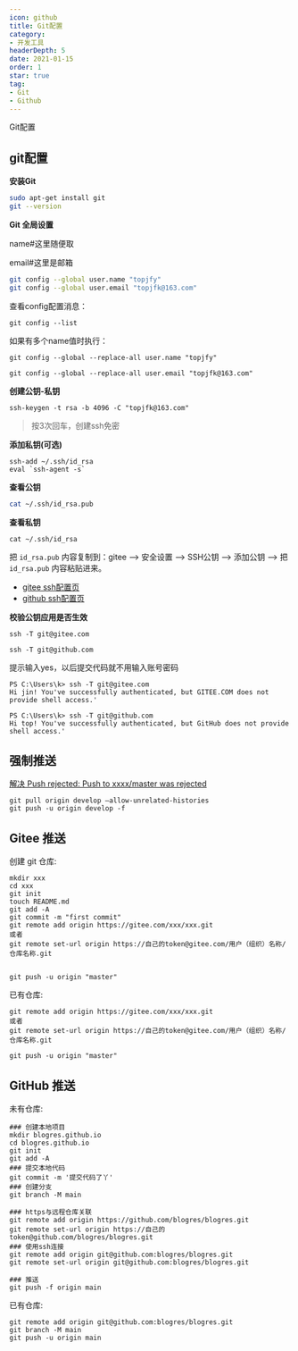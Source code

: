 ```yaml
---
icon: github
title: Git配置
category: 
- 开发工具
headerDepth: 5
date: 2021-01-15
order: 1
star: true
tag:
- Git
- Github
---
```


Git配置

<!-- more -->

## git配置

**安装Git**

```bash
sudo apt-get install git
git --version
```

**Git 全局设置**

name#这里随便取

email#这里是邮箱

```bash
git config --global user.name "topjfy"
git config --global user.email "topjfk@163.com"
```

查看config配置消息：

```shell
git config --list
```

如果有多个name值时执行：

```shell
git config --global --replace-all user.name "topjfy"

git config --global --replace-all user.email "topjfk@163.com"
```

**创建公钥-私钥**

```shell
ssh-keygen -t rsa -b 4096 -C "topjfk@163.com"    
```

>按3次回车，创建ssh免密

**添加私钥(可选)**

```
ssh-add ~/.ssh/id_rsa   
eval `ssh-agent -s`
```

**查看公钥**

```bash
cat ~/.ssh/id_rsa.pub

```

**查看私钥**

```shell
cat ~/.ssh/id_rsa
```

把 `id_rsa.pub` 内容复制到：gitee --> 安全设置 --> SSH公钥 --> 添加公钥 --> 把 `id_rsa.pub` 内容粘贴进来。

- [gitee ssh配置页](https://gitee.com/profile/sshkeys)
- [github ssh配置页](https://github.com/settings/keys)

**校验公钥应用是否生效**

```shell
ssh -T git@gitee.com

ssh -T git@github.com
```

提示输入yes，以后提交代码就不用输入账号密码

```shell
PS C:\Users\k> ssh -T git@gitee.com
Hi jin! You've successfully authenticated, but GITEE.COM does not provide shell access.'

PS C:\Users\k> ssh -T git@github.com
Hi top! You've successfully authenticated, but GitHub does not provide shell access.'
```

## 强制推送

[解决 Push rejected: Push to xxxx/master was rejected](https://blog.csdn.net/qq_42476834/article/details/108263267)

```shell
git pull origin develop –allow-unrelated-histories
git push -u origin develop -f
```

## Gitee 推送

创建 git 仓库:

```shell
mkdir xxx
cd xxx
git init 
touch README.md
git add -A
git commit -m "first commit"
git remote add origin https://gitee.com/xxx/xxx.git
或者
git remote set-url origin https://自己的token@gitee.com/用户（组织）名称/仓库名称.git


git push -u origin "master"
```

已有仓库:

```shell
git remote add origin https://gitee.com/xxx/xxx.git
或者
git remote set-url origin https://自己的token@gitee.com/用户（组织）名称/仓库名称.git

git push -u origin "master"

```

## GitHub 推送

未有仓库:

```shell
### 创建本地项目
mkdir blogres.github.io
cd blogres.github.io
git init
git add -A
### 提交本地代码
git commit -m '提交代码了丫'
### 创建分支
git branch -M main

### https与远程仓库关联
git remote add origin https://github.com/blogres/blogres.git
git remote set-url origin https://自己的token@github.com/blogres/blogres.git
### 使用ssh连接
git remote add origin git@github.com:blogres/blogres.git
git remote set-url origin git@github.com:blogres/blogres.git

### 推送
git push -f origin main

```

已有仓库:

```shell
git remote add origin git@github.com:blogres/blogres.git
git branch -M main
git push -u origin main
```
